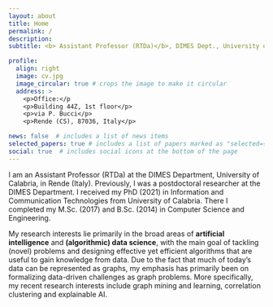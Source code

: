 ```yaml
---
layout: about
title: Home
permalink: /
description: 
subtitle: <b> Assistant Professor (RTDa)</b>, DIMES Dept., University of Calabria

profile:
  align: right
  image: cv.jpg
  image_circular: true # crops the image to make it circular
  address: >
    <p>Office:</p
    <p>Building 44Z, 1st floor</p>
    <p>via P. Bucci</p>
    <p>Rende (CS), 87036, Italy</p>

news: false  # includes a list of news items
selected_papers: true # includes a list of papers marked as "selected={true}"
social: true  # includes social icons at the bottom of the page
---
```


I am an Assistant Professor (RTDa) at the DIMES Department, University of Calabria, in Rende (Italy). Previously, I was a postdoctoral researcher at the DIMES Department. I received my PhD (2021) in Information and Communication Technologies from University of Calabria. There I completed my M.Sc. (2017) and B.Sc. (2014) in Computer Science and Engineering.

My research interests lie primarily in the broad areas of <b>artificial intelligence</b> and <b>(algorithmic) data science</b>, with the main goal of tackling (novel) problems and designing effective yet efficient algorithms that are useful to gain knowledge from data. Due to the fact that much of today’s data can be represented as graphs, my emphasis has primarily been on formalizing data-driven challenges as graph problems. More specifically, my recent research interests include graph mining and learning, correlation clustering and explainable AI.

<!---

Write your biography here. Tell the world about yourself. Link to your favorite [subreddit](http://reddit.com). You can put a picture in, too. The code is already in, just name your picture `prof_pic.jpg` and put it in the `img/` folder.

Put your address / P.O. box / other info right below your picture. You can also disable any these elements by editing `profile` property of the YAML header of your `_pages/about.md`. Edit `_bibliography/papers.bib` and Jekyll will render your [publications page](/al-folio/publications/) automatically.

Link to your social media connections, too. This theme is set up to use [Font Awesome icons](http://fortawesome.github.io/Font-Awesome/) and [Academicons](https://jpswalsh.github.io/academicons/), like the ones below. Add your Facebook, Twitter, LinkedIn, Google Scholar, or just disable all of them.

-->